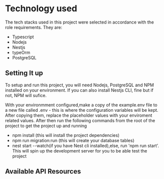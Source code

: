 # Technology used

The tech stacks used in this project were selected in accordance with the role requirements. They are:
- Typescript
- Nodejs 
- Nestjs
- typeOrm
- PostgreSQL

## Setting It up

To setup and run this project, you will need Nodejs, PostgreSQL and NPM installed on your environment. If you can also install Nestjs CLI, fine but if not, NPM will sufice.

With your environmment configured,make a copy of the example.env file to a new file called .env - this is where the configuration variables will be kept. After copying them, replace the placeholder values with your enviroment related values. After then run the following commands from the root of the project to get the project up and running

-  npm install  (this will install the project dependencies)
- npm run migration:run (this will create your database tables)
- nest start --watch(if you have Nest cli installed),else, run 'npm run start'. This will spin up the development server for you to be able test the project

## Available API Resources
